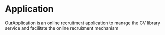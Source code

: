 # Application
OurApplication  is an online recruitment application to manage the CV library service and facilitate the online recruitment mechanism
